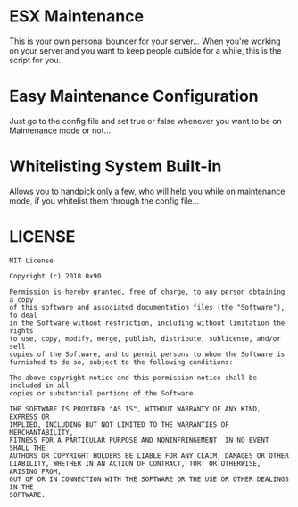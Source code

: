 # ESX Maintenance

This is your own personal bouncer for your server... When you're working on your server and you want to keep people outside for a while, this is the script for you.

# Easy Maintenance Configuration

Just go to the config file and set true or false whenever you want to be on Maintenance mode or not...

# Whitelisting System Built-in

Allows you to handpick only a few, who will help you while on maintenance mode, if you whitelist them through the config file...

# LICENSE
```
MIT License

Copyright (c) 2018 0x90

Permission is hereby granted, free of charge, to any person obtaining a copy
of this software and associated documentation files (the "Software"), to deal
in the Software without restriction, including without limitation the rights
to use, copy, modify, merge, publish, distribute, sublicense, and/or sell
copies of the Software, and to permit persons to whom the Software is
furnished to do so, subject to the following conditions:

The above copyright notice and this permission notice shall be included in all
copies or substantial portions of the Software.

THE SOFTWARE IS PROVIDED "AS IS", WITHOUT WARRANTY OF ANY KIND, EXPRESS OR
IMPLIED, INCLUDING BUT NOT LIMITED TO THE WARRANTIES OF MERCHANTABILITY,
FITNESS FOR A PARTICULAR PURPOSE AND NONINFRINGEMENT. IN NO EVENT SHALL THE
AUTHORS OR COPYRIGHT HOLDERS BE LIABLE FOR ANY CLAIM, DAMAGES OR OTHER
LIABILITY, WHETHER IN AN ACTION OF CONTRACT, TORT OR OTHERWISE, ARISING FROM,
OUT OF OR IN CONNECTION WITH THE SOFTWARE OR THE USE OR OTHER DEALINGS IN THE
SOFTWARE.
```
